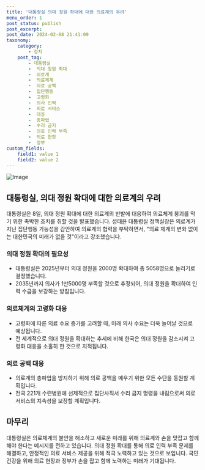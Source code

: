 ```yaml
---
title: '대통령실 의대 정원 확대에 대한 의료계의 우려'
menu_order: 1
post_status: publish
post_excerpt: 
post_date: 2024-02-08 21:41:09
taxonomy:
    category:
        - 정치
    post_tag:
        - 대통령실
        -  의대 정원 확대
        -  의료계
        -  의료체계
        -  의료 공백
        -  집단행동
        -  고령화
        -  의사 인력
        -  의료 서비스
        -  대응
        -  총파업
        -  수리 금지
        -  의료 인력 부족
        -  의료 현장
        -  정부
custom_fields:
    field1: value 1
    field2: value 2
---
```


![Image](https://imgnews.pstatic.net/image/421/2024/02/08/0007344195_001_20240208170601464.jpg?type=w647)

## 대통령실, 의대 정원 확대에 대한 의료계의 우려
대통령실은 8일, 의대 정원 확대에 대한 의료계의 반발에 대응하여 의료체계 붕괴를 막기 위한 촉박한 조치를 취할 것을 발표했습니다. 성태윤 대통령실 정책실장은 의료계가 지닌 집단행동 가능성을 감안하여 의료계의 협력을 부탁하면서, "의료 체계의 변화 없이는 대한민국의 미래가 없을 것"이라고 강조했습니다.
### 의대 정원 확대의 필요성
- 대통령실은 2025년부터 의대 정원을 2000명 확대하여 총 5058명으로 늘리기로 결정했습니다.
- 2035년까지 의사가 1만5000명 부족할 것으로 추정되어, 의대 정원을 확대하여 인력 수급을 보강하는 방침입니다.
### 의료체계의 고령화 대응
- 고령화에 따른 의료 수요 증가를 고려할 때, 미래 의사 수요는 더욱 늘어날 것으로 예상됩니다.
- 전 세계적으로 의대 정원을 확대하는 추세에 비해 한국은 의대 정원을 감소시켜 고령화 대응을 소홀히 한 것으로 지적됩니다.
### 의료 공백 대응
- 의료계의 총파업을 방지하기 위해 의료 공백을 메우기 위한 모든 수단을 동원할 계획입니다.
- 전국 221개 수련병원에 선제적으로 집단사직서 수리 금지 명령을 내림으로써 의료 서비스의 지속성을 보장할 계획입니다.
## 마무리
대통령실은 의료체계의 불안을 해소하고 새로운 미래를 위해 의료계와 손을 맞잡고 함께해야 한다는 메시지를 전하고 있습니다. 의대 정원 확대를 통해 의료 인력 부족 문제를 해결하고, 안정적인 의료 서비스 제공을 위해 적극 노력하고 있는 것으로 보입니다. 국민 건강을 위해 의료 현장과 정부가 손을 잡고 함께 노력하는 미래가 기대됩니다.
